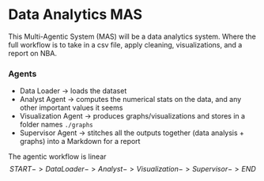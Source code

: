 # Data Analytics MAS
This Multi-Agentic System (MAS) will be a data analytics system. Where the full workflow is to take in a csv file, apply cleaning, visualizations, and a report on NBA.

### Agents 
- Data Loader -> loads the dataset
- Analyst Agent -> computes the numerical stats on the data, and any other important values it seems
- Visualization Agent -> produces graphs/visualizations and stores in a folder names   `./graphs`
- Supervisor Agent -> stitches all the outputs together (data analysis + graphs) into a Markdown for a report

The agentic workflow is linear
$$START -> DataLoader -> Analyst -> Visualization -> Supervisor -> END$$

